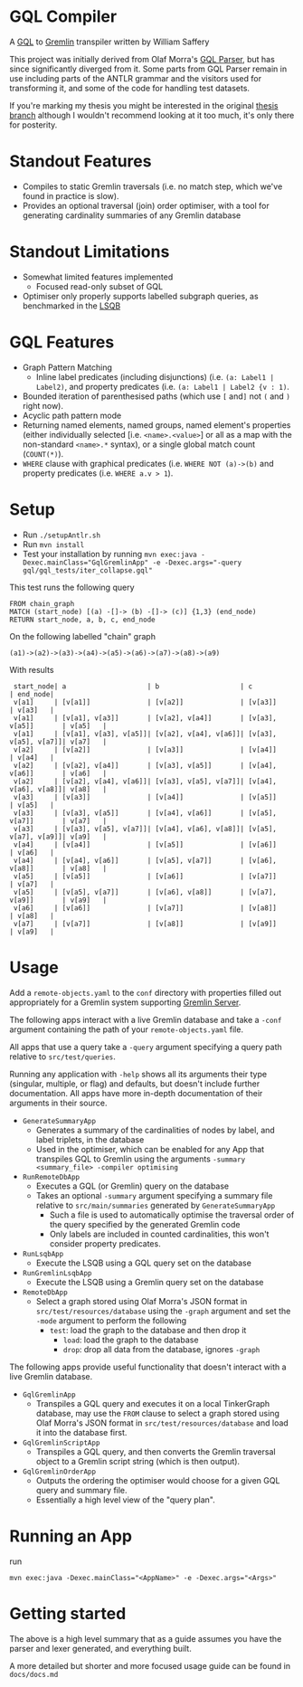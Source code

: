 # GQL Compiler

A [GQL](https://www.gqlstandards.org/home) to [Gremlin](https://tinkerpop.apache.org/docs/3.4.4/reference/#intro) transpiler written by William Saffery

This project was initially derived from Olaf Morra's [GQL Parser](https://github.com/OlofMorra/GQL-parser), but has since significantly diverged from it.
Some parts from GQL Parser remain in use including parts of the ANTLR grammar and the visitors used for transforming it, and some of the code for handling test datasets.

If you're marking my thesis you might be interested in the original [thesis branch](https://github.com/WSaffery/GQL-Compiler/tree/thesis) although I wouldn't recommend looking at it too much, it's only there for posterity.

# Standout Features

- Compiles to static Gremlin traversals (i.e. no match step, which we've found in practice is slow).
- Provides an optional traversal (join) order optimiser, with a tool for generating cardinality summaries of any Gremlin database

# Standout Limitations

- Somewhat limited features implemented
	- Focused read-only subset of GQL
- Optimiser only properly supports labelled subgraph queries, as benchmarked in the [LSQB](https://dl.acm.org/doi/pdf/10.1145/3461837.3464516)

# GQL Features

- Graph Pattern Matching
	- Inline label predicates (including disjunctions) (i.e. `(a: Label1 | Label2)`, and property predicates (i.e. `(a: Label1 | Label2 {v : 1)`.
- Bounded iteration of parenthesised paths (which use `[` and`]` not `(` and `)` right now).
- Acyclic path pattern mode
- Returning named elements, named groups, named element's properties (either individually selected \[i.e. `<name>.<value>`]  or all as a map with the non-standard `<name>.*` syntax), or a single global match count (`COUNT(*)`).
- `WHERE` clause with graphical predicates (i.e. `WHERE NOT (a)->(b)` and property predicates (i.e. `WHERE a.v > 1`).

# Setup

- Run `./setupAntlr.sh`
- Run `mvn install`
- Test your installation by running `mvn exec:java -Dexec.mainClass="GqlGremlinApp" -e -Dexec.args="-query gql/gql_tests/iter_collapse.gql"`

This test runs the following query

```
FROM chain_graph
MATCH (start_node) [(a) -[]-> (b) -[]-> (c)] {1,3} (end_node)
RETURN start_node, a, b, c, end_node
```

On the following labelled "chain" graph

```
(a1)->(a2)->(a3)->(a4)->(a5)->(a6)->(a7)->(a8)->(a9)
```

With results

```
 start_node| a                    | b                    | c                    | end_node|
 v[a1]     | [v[a1]]              | [v[a2]]              | [v[a3]]              | v[a3]   |
 v[a1]     | [v[a1], v[a3]]       | [v[a2], v[a4]]       | [v[a3], v[a5]]       | v[a5]   |
 v[a1]     | [v[a1], v[a3], v[a5]]| [v[a2], v[a4], v[a6]]| [v[a3], v[a5], v[a7]]| v[a7]   |
 v[a2]     | [v[a2]]              | [v[a3]]              | [v[a4]]              | v[a4]   |
 v[a2]     | [v[a2], v[a4]]       | [v[a3], v[a5]]       | [v[a4], v[a6]]       | v[a6]   |
 v[a2]     | [v[a2], v[a4], v[a6]]| [v[a3], v[a5], v[a7]]| [v[a4], v[a6], v[a8]]| v[a8]   |
 v[a3]     | [v[a3]]              | [v[a4]]              | [v[a5]]              | v[a5]   |
 v[a3]     | [v[a3], v[a5]]       | [v[a4], v[a6]]       | [v[a5], v[a7]]       | v[a7]   |
 v[a3]     | [v[a3], v[a5], v[a7]]| [v[a4], v[a6], v[a8]]| [v[a5], v[a7], v[a9]]| v[a9]   |
 v[a4]     | [v[a4]]              | [v[a5]]              | [v[a6]]              | v[a6]   |
 v[a4]     | [v[a4], v[a6]]       | [v[a5], v[a7]]       | [v[a6], v[a8]]       | v[a8]   |
 v[a5]     | [v[a5]]              | [v[a6]]              | [v[a7]]              | v[a7]   |
 v[a5]     | [v[a5], v[a7]]       | [v[a6], v[a8]]       | [v[a7], v[a9]]       | v[a9]   |
 v[a6]     | [v[a6]]              | [v[a7]]              | [v[a8]]              | v[a8]   |
 v[a7]     | [v[a7]]              | [v[a8]]              | [v[a9]]              | v[a9]   |
```

# Usage

Add a `remote-objects.yaml` to the `conf` directory with properties filled out appropriately for a Gremlin system supporting [Gremlin Server](https://tinkerpop.apache.org/docs/3.4.4/reference/#gremlin-server).

The following apps interact with a live Gremlin database and take a `-conf` argument containing the path of your `remote-objects.yaml` file.

All apps that use a query take a `-query` argument specifying a query path relative to `src/test/queries`.

Running any application with `-help` shows all its arguments their type (singular, multiple, or flag) and defaults, but doesn't include further documentation.
All apps have more in-depth documentation of their arguments in their source.

- `GenerateSummaryApp`
	- Generates a summary of the cardinalities of nodes by label, and label triplets, in the database
	- Used in the optimiser, which can be enabled for any App that transpiles GQL to Gremlin using the arguments 
		`-summary <summary_file> -compiler optimising`
- `RunRemoteDbApp`
	- Executes a GQL (or Gremlin) query on the database
	- Takes an optional `-summary` argument specifying a summary file relative to `src/main/summaries` generated by `GenerateSummaryApp`
		- Such a file is used to automatically optimise the traversal order of the query specified by the generated Gremlin code
		- Only labels are included in counted cardinalities, this won't consider property predicates.		
- `RunLsqbApp`
	- Execute the LSQB using a GQL query set on the database
- `RunGremlinLsqbApp`
	- Execute the LSQB using a Gremlin query set on the database
 - `RemoteDbApp`
 	- Select a graph stored using Olaf Morra's JSON format in `src/test/resources/database`  using the `-graph` argument and set the `-mode` argument to perform the following
  		- `test`: load the graph to the database and then drop it
    		- `load`: load the graph to the database
      		- `drop`: drop all data from the database, ignores `-graph`     

The following apps provide useful functionality that doesn't interact with a live Gremlin database.

- `GqlGremlinApp`
	- Transpiles a GQL query and executes it on a local TinkerGraph database, may use the `FROM` clause to select a graph stored using Olaf Morra's JSON format in `src/test/resources/database` and load it into the database first.
- `GqlGremlinScriptApp`
	- Transpiles a GQL query, and then converts the Gremlin traversal object to a Gremlin script string (which is then output).
- `GqlGremlinOrderApp`
	- Outputs the ordering the optimiser would choose for a given GQL query and summary file.
	- Essentially a high level view of the "query plan".


# Running an App

run 

```
mvn exec:java -Dexec.mainClass="<AppName>" -e -Dexec.args="<Args>"
```

# Getting started

The above is a high level summary that as a guide assumes you have the parser and lexer generated, and everything built.

A more detailed but shorter and more focused usage guide can be found in `docs/docs.md`
